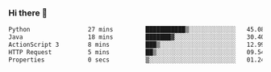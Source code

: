 ### Hi there 👋

<!--START_SECTION:waka-->

```txt
Python                27 mins         ███████████▒░░░░░░░░░░░░░   45.08 %
Java                  18 mins         ███████▓░░░░░░░░░░░░░░░░░   30.40 %
ActionScript 3        8 mins          ███▒░░░░░░░░░░░░░░░░░░░░░   12.99 %
HTTP Request          5 mins          ██▒░░░░░░░░░░░░░░░░░░░░░░   09.54 %
Properties            0 secs          ▒░░░░░░░░░░░░░░░░░░░░░░░░   01.24 %
```

<!--END_SECTION:waka-->


<!--
**AnkelMauCastillo/AnkelMauCastillo** is a ✨ _special_ ✨ repository because its `README.md` (this file) appears on your GitHub profile.

Here are some ideas to get you started:

- 🔭 I’m currently working on ...
- 🌱 I’m currently learning ...
- 👯 I’m looking to collaborate on ...
- 🤔 I’m looking for help with ...
- 💬 Ask me about ...
- 📫 How to reach me: ...
- 😄 Pronouns: ...
- ⚡ Fun fact: ...
-->
